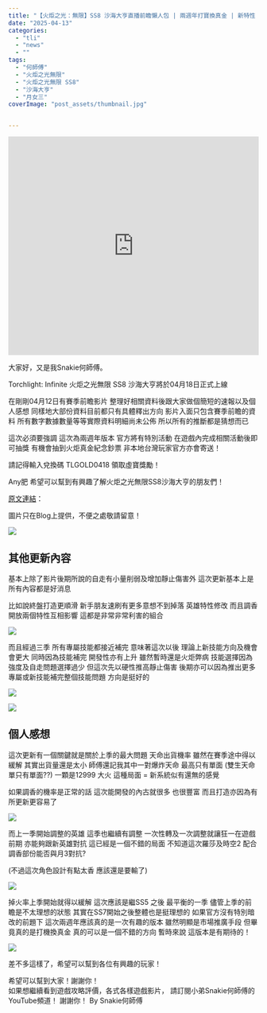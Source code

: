 ```yaml
---
title: "【火炬之光：無限】SS8 沙海大亨直播前瞻懶人包 | 兩週年打寶換真金 | 新特性 月女三 希雅瀆神 | 新打造系列 調香及拓印 | 全新深空地圖 | Torchlight: Infinite"
date: "2025-04-13"
categories:
  - "tli"
  - "news"
  - ""
tags:
  - "何師傅"
  - "火炬之光無限"
  - "火炬之光無限 SS8"
  - "沙海大亨"
  - "月女三"
coverImage: "post_assets/thumbnail.jpg"


---
```


<!-- Embed -->

<iframe width="100%" height="440" src="https://www.youtube.com/embed/NmYWshMGQ2g" 
  title="YouTube video player" frameborder="0" allow="accelerometer; autoplay;
  clipboard-write; encrypted-media; gyroscope; picture-in-picture; web-share"
  referrerpolicy="strict-origin-when-cross-origin" allowfullscreen></iframe>


<!-- Context -->

大家好，又是我Snakie何師傅。

Torchlight: Infinite 火炬之光無限
SS8 沙海大亨將於04月18日正式上線

在剛剛04月12日有賽季前瞻影片
整理好相關資料後跟大家做個簡短的速報以及個人感想
同樣地大部份資料目前都只有具體釋出方向
影片入面只包含賽季前瞻的資料
所有數字數據數量等等實際資料明細尚未公佈
所以所有的推斷都是猜想而已

這次必須要強調 這次為兩週年版本
官方將有特別活動 在遊戲內完成相關活動後即可抽獎
有機會抽到火炬真金紀念鈔票 非本地台灣玩家官方亦會寄送！

請記得輸入兌換碼 TLGOLD0418 領取虛寶獎勵！

Any肥 希望可以幫到有興趣了解火炬之光無限SS8沙海大亨的朋友們！


[原文連結](https://on9.games/250413-TLI_SS8_Live/)：  

圖片只在Blog上提供，不便之處敬請留意！

![](post_assets/1.jpg)

## 其他更新內容

基本上除了影片後期所說的自走有小量削弱及增加靜止傷害外
這次更新基本上是所有內容都是好消息

比如說終盤打造更順滑
新手朋友速刷有更多意想不到掉落
英雄特性修改
而且調香開放兩個特性互相影響
這都是非常非常利害的組合

![](post_assets/5.png)

而且經過三季
所有專屬技能都接近補完
意味著這次以後 理論上新技能方向及機會會更大
同時因為技能補完 開發性亦有上升
雖然暫時還是火炬弊病
技能選擇因為強度及自走問題選擇過少
但這次先以硬性推高靜止傷害
後期亦可以因為推出更多專屬或新技能補完整個技能問題
方向是挺好的

![](post_assets/6.png)

![](post_assets/2.jpg)

## 個人感想

這次更新有一個關鍵就是關於上季的最大問題
天命出貨機率
雖然在賽季途中得以緩解
其實出貨量還是太小
師傅還記我其中一對爆炸天命
最高只有單面 (雙生天命單只有單面??)
一顆是12999 大火
這種局面 = 新系統似有還無的感覺

如果調香的機率是正常的話
這次能開發的內古就很多 也很豐富
而且打造亦因為有所更新更容易了

![](post_assets/3.jpg)

而上一季開始調整的英雄
這季也繼續有調整
一次性轉及一次調整就讓狂一在遊戲前期
亦能夠跟新英雄對抗 這已經是一個不錯的局面
不知道這次羅莎及時空2
配合調香部份能否與月3對抗?

(不過這次角色設計有點太香 應該還是要輸了)

![](post_assets/4.jpg)

掉火率上季開始就得以緩解
這次應該是繼SS5 之後 最平衡的一季
儘管上季的前瞻是不太理想的狀態
其實在SS7開始之後整體也是挺理想的
如果官方沒有特別暗改的前題下
這次兩週年應該真的是一次有趣的版本
雖然明顯是市場推廣手段
但畢竟真的是打機換真金
真的可以是一個不錯的方向
暫時來說 這版本是有期待的！

![](post_assets/7.jpg)

差不多這樣了，希望可以幫到各位有興趣的玩家！

希望可以幫到大家！謝謝你！	
如果想繼續看到遊戲攻略評價，各式各樣遊戲影片，
請訂閱小弟Snakie何師傅的YouTube頻道！
謝謝你！
By Snakie何師傅


<!-- Post Info
topic:
【火炬之光：無限】SS7 新賽季宿命塔羅直播前瞻懶人包 | 新英雄魔靈駕駛員 | 性轉狂人雷恩變雷凱欣 | 同時配置戰鬥及掉落契靈 | Torchlight: Infinite

本影片文字補完請到以下連結:
https://on9.games/250413-TLI_SS8_Live/

何師傅專屬連結 立即下載享受遊戲！
https://tap.io/Ov9pfuxY

賽季更新內容公告:
https://torchlight.xd.com/zh-tw/news/single?id=yoegouI3GQ7f

00:00 – 前言
01:00 – SS8沙海大亨賽季機制
04:31 – 新英雄特性 月女3 希雅瀆神 及 新腐蝕機制 惡化
06:06 – 新專屬技能
07:43 – 新增打造系統 拓印
08:51 – 改動及調整部份
09:53 – 異界改動 全新深空地圖
12:48 – 兩週年送禮
13:12 – 個人感想




遊戲攻略, 遊戲評價, 遊戲介紹, Snakie, Snakie002, Snakie 何師傅, 何師傅, Game荒精選, POE, 流亡黯道, 火炬之光, Torchlight: infinite, 暗黑破壞神, Diablo, POE2, Last Epoch, 最後紀元, 流亡黯道2,


火炬之光,
火炬之光 SS8,
火炬之光 沙海,
火炬之光 真金,
火炬之光 月女,
火炬之光 拓印,
火炬之光 懶人包,
火炬之光 係金欸,

Torchlight: Infinite ,
Torchlight: Infinite SS8,
Torchlight: Infinite 沙海,
Torchlight: Infinite 真金,
Torchlight: Infinite 月女,
Torchlight: Infinite 拓印,
Torchlight: Infinite 懶人勾,
Torchlight: Infinite 係金欸,


-->


